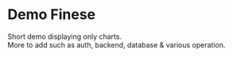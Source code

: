 # Demo Finese

Short demo displaying only charts.  
More to add such as auth, backend, database & various operation.